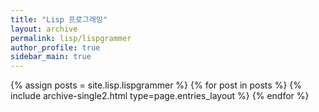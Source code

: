 ```yaml
---
title: "Lisp 프로그래밍"
layout: archive
permalink: lisp/lispgrammer
author_profile: true
sidebar_main: true
---
```



{% assign posts = site.lisp.lispgrammer %}
{% for post in posts %} {% include archive-single2.html type=page.entries_layout %} {% endfor %}